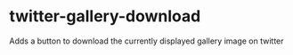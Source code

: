 # twitter-gallery-download
Adds a button to download the currently displayed gallery image on twitter
